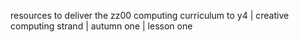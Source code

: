 resources to deliver the zz00 computing curriculum to y4 | creative computing strand | autumn one | lesson one
